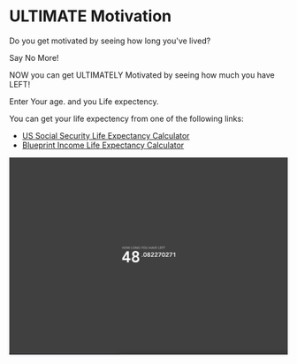 ULTIMATE Motivation
========

Do you get motivated by seeing how long you've lived? 

Say No More!

NOW you can get ULTIMATELY Motivated by seeing how much you have LEFT!

Enter Your age. and you Life expectency. 

You can get your life expectency from one of the following links:
* [US Social Security Life Expectancy Calculator](https://www.ssa.gov/oact/population/longevity.html)
* [Blueprint Income Life Expectancy Calculator](https://www.blueprintincome.com/tools/life-expectancy-calculator-how-long-will-i-live/)


![](screenshot.png)
